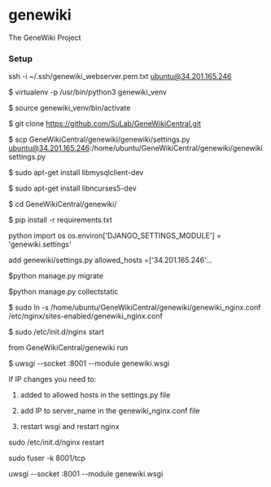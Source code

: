 genewiki
========

The GeneWiki Project

### Setup
ssh -i ~/.ssh/genewiki_webserver.pem.txt ubuntu@34.201.165.246  

$ virtualenv -p /usr/bin/python3 genewiki_venv

$ source genewiki_venv/bin/activate

$ git clone https://github.com/SuLab/GeneWikiCentral.git

$ scp GeneWikiCentral/genewiki/genewiki/settings.py ubuntu@34.201.165.246:/home/ubuntu/GeneWikiCentral/genewiki/genewiki
settings.py 
 
$ sudo apt-get install libmysqlclient-dev

$ sudo apt-get install libncurses5-dev

$ cd GeneWikiCentral/genewiki/

$ pip install -r requirements.txt

python import os os.environ['DJANGO_SETTINGS_MODULE'] = 'genewiki.settings'

add genewiki/settings.py allowed_hosts =['34.201.165.246'...

$python manage.py migrate

$python manage.py collectstatic

$ sudo ln -s /home/ubuntu/GeneWikiCentral/genewiki/genewiki_nginx.conf /etc/nginx/sites-enabled/genewiki_nginx.conf

$ sudo /etc/init.d/nginx start

from GeneWikiCentral/genewiki run

$ uwsgi --socket :8001 --module genewiki.wsgi

If IP changes you need to:

1. added to allowed hosts in the settings.py file

2. add IP to server_name in the genewiki_nginx.conf file

3. restart wsgi and restart nginx

sudo /etc/init.d/nginx restart

sudo fuser -k 8001/tcp

uwsgi --socket :8001 --module genewiki.wsgi


